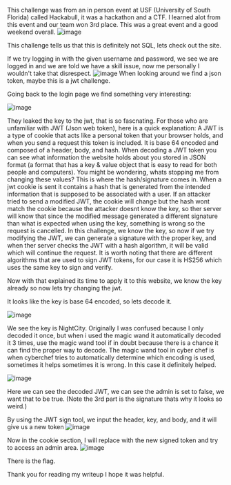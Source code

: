 This challenge was from an in person event at USF (University of South Florida) called Hackabull, it was a hackathon and a CTF. I learned alot from this event and our
team won 3rd place. This was a great event and a good weekend overall.
![image](https://github.com/user-attachments/assets/7a7b00bf-18e7-4b18-ba9c-5ddd4df66a96)

This challenge tells us that this is definitely not SQL, lets check out the site.

If we try logging in with the given username and password, we see we are logged in and we are told we have a skill issue, now me personally I wouldn't take that disrespect.
![image](https://github.com/user-attachments/assets/0cfd2d36-0bc7-4c3f-b6e7-c39a1b98d7e8)
When looking around we find a json token, maybe this is a jwt challenge. 

Going back to the login page we find something very interesting: 

![image](https://github.com/user-attachments/assets/59138adc-680c-43a3-852e-608ef101d1a7)

They leaked the key to the jwt, that is so fascnating. For those who are unfamiliar with JWT (Json web token), here is a quick explanation: A JWT is a type of cookie that acts
like a personal token that your browser holds, and when you send a request this token is included. It is base 64 encoded and composed of a header, body, and hash. When decoding
a JWT token you can see what information the website holds about you stored in JSON format (a format that has a key & value object that is easy to read for both people and computers).
You might be wondering, whats stopping me from changing these values? This is where the hash/signature comes in. When a jwt cookie is sent it contains a hash that is generated from
the intended information that is supposed to be associated with a user. If an attacker tried to send a modified JWT, the cookie will change but the hash wont match the cookie because
the attacker doesnt know the key, so ther server will know that since the modified message generated a different signature than what is expected when using the key, something is wrong
so the request is cancelled. In this challenge, we know the key, so now if we try modifying the JWT, we can generate a signature with the proper key, and when ther server checks the JWT 
with a hash algorithm, it will be valid which will continue the request. It is worth noting that there are different algorithms that are used to sign JWT tokens, for our case it is HS256 which uses the same key to sign and verify.

Now with that explained its time to apply it to this website, we know the key already so now lets try changing the jwt.

It looks like the key is base 64 encoded, so lets decode it. 

![image](https://github.com/user-attachments/assets/4ef7b6db-5473-469a-add9-cc6e5530dd68)

We see the key is NightCity. Originally I was confused because I only decoded it once, but when i used the magic wand it automatically decoded it 3 times, use the magic wand tool if in doubt because there is a chance it can find the proper way to decode. The magic wand tool in cyber chef is when cyberchef tries to automatically determine which encoding is used, sometimes it helps sometimes it is wrong. In this case it definitely helped.

![image](https://github.com/user-attachments/assets/50662577-cd9f-4aa6-b06c-9ae7d7ecf151)

Here we can see the decoded JWT, we can see the admin is set to false, we want that to be true. (Note the 3rd part is the signature thats why it looks so weird.)

By using the JWT sign tool, we input the header, key, and body, and it will give us a new token
![image](https://github.com/user-attachments/assets/bbca09c9-bd7d-444e-baf6-c0ca17f2726d)

Now in the cookie section, I will replace with the new signed token and try to access an admin area.
![image](https://github.com/user-attachments/assets/c61a8c54-b4ff-4c30-9d49-5820e2c8c1b1)

There is the flag.

Thank you for reading my writeup I hope it was helpful. 











